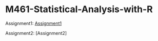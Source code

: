 # M461-Statistical-Analysis-with-R


Assignment1: [Assignment1](file:///C:/Users/student/Documents/M461-Statistical-Analysis-with-R/Assignment1.html)

Assignment2: [Assignment2]